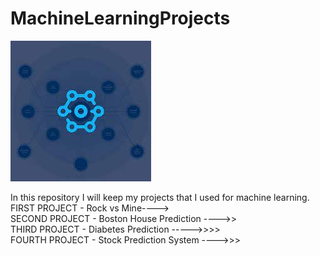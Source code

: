 # MachineLearningProjects
![MachineLearningProjects](download.jfif)


In this repository I will keep my projects that I used for machine learning.<br/>
FIRST PROJECT - Rock vs Mine----> <br/>
SECOND PROJECT - Boston House Prediction ---->> <br/>
THIRD PROJECT - Diabetes Prediction ----->>>> <br/>
FOURTH PROJECT - Stock Prediction System ---->>> <br/>
